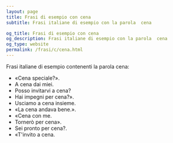 ```yaml
---
layout: page
title: Frasi di esempio con cena 
subtitle: Frasi italiane di esempio con la parola  cena

og_title: Frasi di esempio con cena 
og_description: Frasi italiane di esempio con la parola  cena
og_type: website
permalink: /frasi/c/cena.html
---
```


Frasi italiane di esempio contenenti la parola cena:


- «Cena speciale?».
- A cena dai miei.
- Posso invitarvi a cena?
- Hai impegni per cena?».
- Usciamo a cena insieme.
- «La cena andava bene.».
- «Cena con me.
- Tornerò per cena».
- Sei pronto per cena?.
- «T'invito a cena.
